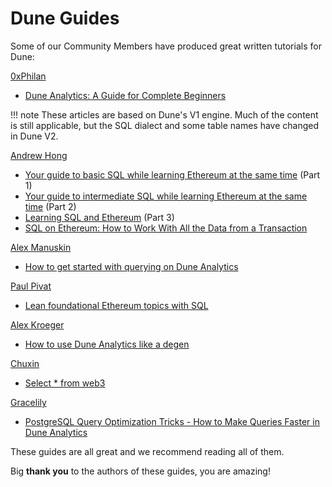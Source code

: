 # Dune Guides

Some of our Community Members have produced great written tutorials for Dune:

[0xPhilan](https://twitter.com/0xPhillan)

* [Dune Analytics: A Guide for Complete Beginners](https://mirror.xyz/phillan.eth/17VAXsMPpwJg4OQNBHKTYAQTWfJMwFuXZQDAxPStf0o)

!!! note
    These articles are based on Dune's V1 engine. Much of the content is still applicable, but the SQL dialect and some table names have changed in Dune V2.

[Andrew Hong](https://twitter.com/andrewhong5297)

* [Your guide to basic SQL while learning Ethereum at the same time](https://towardsdatascience.com/your-guide-to-basic-sql-while-learning-ethereum-at-the-same-time-9eac17a05929) (Part 1)
* [Your guide to intermediate SQL while learning Ethereum at the same time](https://towardsdatascience.com/your-guide-to-intermediate-sql-while-learning-ethereum-at-the-same-time-7b25119ef1e2?source=user\_profile---------6----------------------------) (Part 2)
* [Learning SQL and Ethereum](https://towardsdatascience.com/learning-sql-and-ethereum-part-3-5422f080ad36) (Part 3)
* [SQL on Ethereum: How to Work With All the Data from a Transaction](https://ath.mirror.xyz/mbR1n\_CvflL1KIKCTG42bnM4HpfGBqDPNndH8mu2eJw)

[Alex Manuskin](https://twitter.com/amanusk\_)

* [How to get started with querying on Dune Analytics](https://dune.com/blog/get-started-guide)

[Paul Pivat](https://twitter.com/paulapivat)

* [Lean foundational Ethereum topics with SQL](https://ethereum.org/en/developers/tutorials/learn-foundational-ethereum-topics-with-sql/)

[Alex Kroeger](https://twitter.com/alex\_kroeger)

* [How to use Dune Analytics like a degen](https://mirror.xyz/0x7B542178633f16940a131F8F6d670ffdbBe6b2Ab/0C3EQBtFqAK4k2TAGPZhg0JMY-upfTAxuTD-o91vBPc)

[Chuxin](https://twitter.com/chuxin\_h)

* [Select \* from web3](https://www.chuxinhuang.com/blog/select-from-web3/)

[Gracelily](https://twitter.com/\_grace\_lily)

* [PostgreSQL Query Optimization Tricks - How to Make Queries Faster in Dune Analytics](https://gracelily.medium.com/postgresql-query-optimization-tricks-6d5b7358d7fa)

These guides are all great and we recommend reading all of them.

Big **thank you** to the authors of these guides, you are amazing!
